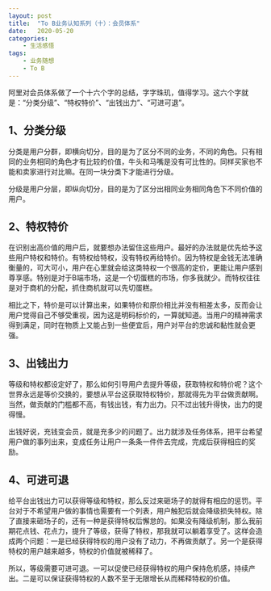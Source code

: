 ```yaml
---
layout: post
title:  "To B业务认知系列（十）：会员体系"
date:   2020-05-20
categories:
    - 生活感悟
tags:
    - 业务随想
    - To B
---
```


阿里对会员体系做了一个十六个字的总结，字字珠玑，值得学习。这六个字就是：“分类分级”、“特权特价”、“出钱出力”、“可进可退”。  

## 1、分类分级  

分类是用户分群，即横向切分，目的是为了区分不同的业务，不同的角色。只有相同的业务相同的角色才有比较的价值，牛头和马嘴是没有可比性的。同样买家也不能和卖家进行对比嘛。在同一块分类下才能进行分级。  

分级是用户分层，即纵向切分，目的是为了区分出相同业务相同角色下不同价值的用户。  

## 2、特权特价  

在识别出高价值的用户后，就要想办法留住这些用户。最好的办法就是优先给予这些用户特权和特价。有特权给特权，没有特权再给特价。因为特权是金钱无法准确衡量的，可大可小，用户在心里就会给这类特权一个很高的定价，更能让用户感到尊享感。特别是对于B端市场，这是一个切蛋糕的市场，你多我就少。而特权往往是对于商机的分配，抓住商机就可以先切蛋糕。  

相比之下，特价是可以计算出来，如果特价和原价相比并没有相差太多，反而会让用户觉得自己不够受重视，因为这是明码标价的，一算就知道。当用户的精神需求得到满足，同时在物质上又能占到一些便宜后，用户对平台的忠诚和黏性就会更强。

## 3、出钱出力  

等级和特权都设定好了，那么如何引导用户去提升等级，获取特权和特价呢？这个世界永远是等价交换的，要想从平台这获取特权特价，那就得先为平台做贡献啊。当然，做贡献的门槛都不高，有钱出钱，有力出力。只不过出钱升得快，出力的提得慢。  

出钱好说，充钱变会员，就是充多少的问题了。出力就涉及任务体系，把平台希望用户做的事列出来，变成任务让用户一条条一件件去完成，完成后获得相应的奖励。

## 4、可进可退  

给平台出钱出力可以获得等级和特权，那么反过来砸场子的就得有相应的惩罚。平台对于不希望用户做的事情也需要有一个列表，用户触犯后就会降级损失特权。除了直接来砸场子的，还有一种是获得特权后懈怠的。如果没有降级机制，那么我前期花点钱、花点力，提升了等级，获得了特权，那我就可以躺着享受了。这样会造成两个问题：一是已经获得特权的用户没有了动力，不再做贡献了。另一个是获得特权的用户越来越多，特权的价值就被稀释了。  

所以，等级需要可进可退。一可以促使已经获得特权的用户保持危机感，持续产出。二是可以保证获得特权的人数不至于无限增长从而稀释特权的价值。
